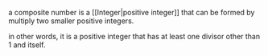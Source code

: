 a composite number is a [[Integer|positive integer]] that can be formed by multiply two smaller positive integers.

in other words, it is a positive integer that has at least one divisor other than 1 and itself.